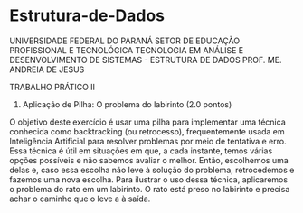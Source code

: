 # Estrutura-de-Dados

UNIVERSIDADE FEDERAL DO PARANÁ
SETOR DE EDUCAÇÃO PROFISSIONAL E TECNOLÓGICA
TECNOLOGIA EM ANÁLISE E DESENVOLVIMENTO DE SISTEMAS - ESTRUTURA DE DADOS
PROF. ME. ANDREIA DE JESUS

TRABALHO PRÁTICO II
  1. Aplicação de Pilha: O problema do labirinto (2.0 pontos)
  
  O objetivo deste exercício é usar uma pilha para implementar uma técnica conhecida como backtracking (ou retrocesso), frequentemente usada em Inteligência Artificial para resolver problemas por meio de tentativa e erro. Essa técnica é útil em situações em que, a cada instante, temos várias opções possíveis e não sabemos avaliar o melhor. Então, escolhemos uma delas e, caso essa escolha não leve à solução do problema, retrocedemos e fazemos uma nova escolha.
Para ilustrar o uso dessa técnica, aplicaremos o problema do rato em um labirinto. O rato está preso no labirinto e precisa achar o caminho que o leve a à saída.

